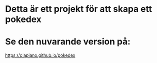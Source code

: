 # Detta är ett projekt för att skapa ett pokedex

# Se den nuvarande version på:

https://olapiano.github.io/pokedex
